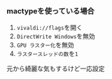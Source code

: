 ### mactypeを使っている場合
1. `vivaldi://flags`を開く
2. `DirectWrite Windows`を無効
3. `GPU ラスター化`を無効
4. `ラスタースレッドの数`を`1`

元から綺麗な気もするけど一応設定
